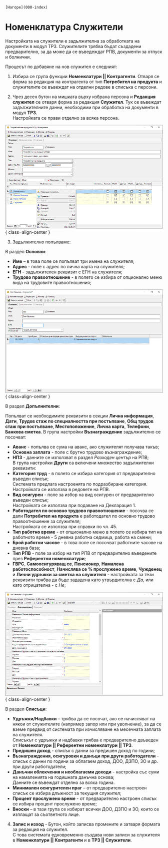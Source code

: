 ```{only} html
[Нагоре](000-index)
```

# Номенклатура Служители

Настройката на служители е задължителна за обработката на документи в модул ТРЗ. Служителите трябва бъдат създадени предварително, за да може да се въведеждат РПВ, документи за отпуск и болнични.  

Процесът по добавяне на нов служител е следният:  

1) Избира се група функции **Номенклатури || Контрагенти**. Отваря се форма за редакция на контрагента от тип **Потребител на продукта** и служителите се въвеждат на отделни редове в списъка с персони.  

2) Чрез десен бутон на мишката върху избрана персона и **Редакция служител** се отваря форма за редакция **Служител**. Тук се въвеждат задължителните данни, необходими при обработка на документи в модул **ТРЗ**.   
Настройката се прави отделно за всяка персона.  

![](902-employees1.png){ class=align-center }

3) Задължително попълваме:

В раздел **Основни**:  

- **Име** – в това поле се попълват три имена на служителя;   
- **Адрес** - поле с адрес по лична карта на служителя;   
- **ЕГН** - задължителен реквизит с ЕГН на служителя;  
- **Трудово правоотношение** - в полето се избира от опционално меню вида на трудовите правоотношения;  

![](902-employees2.png){ class=align-center }

В раздел **Допълнителни**:

Попълват се необходимите реквизити в секции **Лична информация**, **Дати**, **Трудов стаж по специалността при постъпване**, **Общ трудов стаж при постъпване**, **Местоположение**, **Лична карта**, **Телефони**, **Банкова сметка**. 
В група настройки **Възнаграждение** задължително се посочват:  
- **Аванс** - попълва се сума на аванс, ако служителят получава такъв;  
- **Основна заплата** - поле с брутно трудово възнаграждение;  
- **НПЗ** - данните се използват в раздел *Разходен център* на РПВ;  
В група настройки **Други** са включени множество задължителни реквизити:  
- **Категория труд** - в полето се избира категория от предварително въведен списък;  
Системата предлага настроенята по подразбиране категория. Настройката се използва в редовете на РПВ.   
- **Вид осигурен** - поле за избор на вид осигурен от предварително въведен списък;  
Настройката се използва при подаване на Декларация 1. 
- **Работодател по основно трудово правоотношение** - посочва се дали **Потребител на продукта** е работодател по основно трудово правоотношение за служителя;  
Настройката се използва при справки по чл. 45.   
- **Тип работно време** - от опционално меню в полето се избира тип на работното време - 5 дневна работна седмица, работа на смени;  
- **Брой работни часове** - в това поле се посочват работните часове на дневна база;   
- **Тип РПВ** - поле за избор на тип РПВ от предварително въведените през **Референтни номенклатури**;  
- **ГВРС**, **Самоосигуряващ се**, **Пенсионер**, **Намалена работоспособност**, **Начислява се % прослужено време**, **Чужденец** и **Лични удръжки за сметка на служителя** - настройката за тези реквизити трябва да бъде зададена като утвърдителна с *Да*, или като отрицателна - с *Не*;  

![](902-employees3.png){ class=align-center }

В раздел **Списъци**:

- **Удръжки/Надбавки** – трябва да се посочат, ако се начисляват на някои от служителите (например запор или при уволнение), за да се вземе предвид от системата при изчисляване на месечната заплата на служителя.  
 Списъкът с удръжки и надбавки трябва е предварително двъведен от **Номенклатури || Референтни номенклатури || ТРЗ**.  
- **Предишен доход** - списък с данни за предишен доход по години;  
- **Възнаграждения, осигуровки и данъци при други работодатели** - списък с данни по години за облагаем доход, ДОО, ДЗПО, ЗО и др. при други работодатели;  
- **Данъчни облекчения и необлагаеми доходи** - настройка със суми на намаленията на годишната данъчна основа;  
Данните се въвеждат отделно за всяка година.  
- **Минимален осигурителен праг** – от предварително настроен списък се избира длъжност за текущия служител;  
- **Процент прослужено време** - от предварително настроен списък се избира процент прослужено време;  
- **Вноски** – в тази група се избират всички ДОО, ДЗПО и ЗО, които се изплащат за съответното лице.

 4)  **Запис и изход** - Бутон, който записва промените и затваря формата за редакция на служител.  
 С това системата едновременно създава нови записи за служителя в **Номенклатури || Контрагенти** и в **ТРЗ || Служители**.  